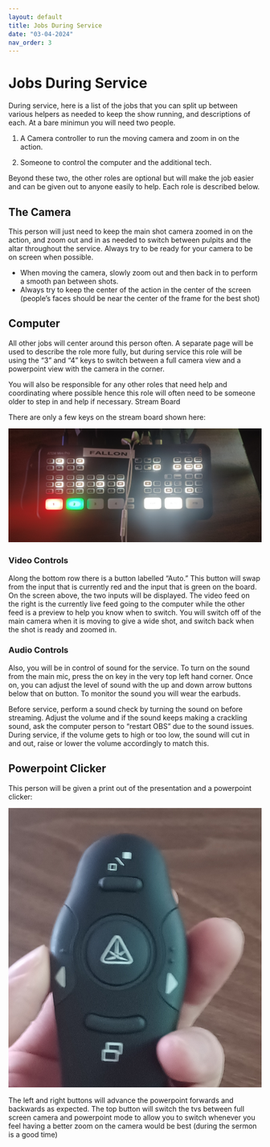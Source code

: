 ```yaml
---
layout: default
title: Jobs During Service
date: "03-04-2024"
nav_order: 3
---
```

# Jobs During Service

During service, here is a list of the jobs that you can split up between various helpers as needed to keep the show running, and descriptions of each. At a bare minimun you will need two people.

1. A Camera controller to run the moving camera and zoom in on the action.

2. Someone to control the computer and the additional tech.

Beyond these two, the other roles are optional but will make the job easier and can be given out to anyone easily to help. Each role is described below.

## The Camera

This person will just need to keep the main shot camera zoomed in on the action, and zoom out and in as needed to switch between pulpits and the altar throughout the service. Always try to be ready for your camera to be on screen when possible.

- When moving the camera, slowly zoom out and then back in to perform a smooth pan between shots.
- Always try to keep the center of the action in the center of the screen (people’s faces should be near the center of the frame for the best shot)

## Computer

All other jobs will center around this person often. A separate page will be used to describe the role more fully, but during service this role will be using the “3” and “4” keys to switch between a full camera view and a powerpoint view with the camera in the corner.

You will also be responsible for any other roles that need help and coordinating where possible hence this role will often need to be someone older to step in and help if necessary.
Stream Board

There are only a few keys on the stream board shown here:

![Stream Board](assets/ATEM_Board.jpg)

### Video Controls

Along the bottom row there is a button labelled “Auto.” This button will swap from the input that is currently red and the input that is green on the board. On the screen above, the two inputs will be displayed. The video feed on the right is the currently live feed going to the computer while the other feed is a preview to help you know when to switch. You will switch off of the main camera when it is moving to give a wide shot, and switch back when the shot is ready and zoomed in.

### Audio Controls

Also, you will be in control of sound for the service. To turn on the sound from the main mic, press the on key in the very top left hand corner. Once on, you can adjust the level of sound with the up and down arrow buttons below that on button. To monitor the sound you will wear the earbuds.

Before service, perform a sound check by turning the sound on before streaming. Adjust the volume and if the sound keeps making a crackling sound, ask the computer person to “restart OBS” due to the sound issues. During service, if the volume gets to high or too low, the sound will cut in and out, raise or lower the volume accordingly to match this.

## Powerpoint Clicker

This person will be given a print out of the presentation and a powerpoint clicker:

![Powerpoint Clicker](assets/Remote.jpg)

The left and right buttons will advance the powerpoint forwards and backwards as expected. The top button will switch the tvs between full screen camera and powerpoint mode to allow you to switch whenever you feel having a better zoom on the camera would be best (during the sermon is a good time)